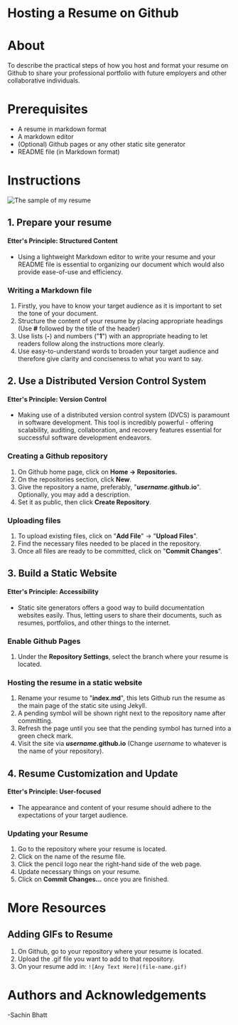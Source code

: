 # Hosting a Resume on Github
# About
To describe the practical steps of how you host and format your resume on Github to share your professional portfolio with future employers and other collaborative individuals.

# Prerequisites
- A resume in markdown format
- A markdown editor
- (Optional) Github pages or any other static site generator
- README file (in Markdown format)

# Instructions
![The sample of my resume](resume-sample.gif)

## 1. Prepare your resume
#### Etter's Principle: Structured Content
- Using a lightweight Markdown editor to write your resume and your README file is essential to organizing our document which would also provide ease-of-use and efficiency.

### Writing a Markdown file
1. Firstly, you have to know your target audience as it is important to set the tone of your document.
2. Structure the content of your resume by placing appropriate headings (Use **#** followed by the title of the header)
3.  Use lists (**-**) and numbers ("**1**") with an appropriate heading to let readers follow along the instructions more clearly.
4. Use easy-to-understand words to broaden your target audience and therefore give clarity and conciseness to what you want to say.
## 2. Use a Distributed Version Control System
#### Etter's Principle: Version Control
-   Making use of a distributed version control system (DVCS) is paramount in software development. This tool is incredibly powerful - offering scalability, auditing, collaboration, and recovery features essential for successful software development endeavors.
### Creating a Github repository
1. On Github home page, click on **Home -> Repositories.**
2. On the repositories section, click **New**.
3. Give the repository a name, preferably, "***username*.github.io**". Optionally, you may add a description.
4. Set it as public, then click **Create Repository**.
### Uploading files
1. To upload existing files, click on "**Add File**" -> "**Upload Files**".
2. Find the necessary files needed to be placed in the repository.
3. Once all files are ready to be committed, click on "**Commit Changes**".

## 3. Build a Static Website
#### Etter's Principle: Accessibility
- Static site generators offers a good way to build documentation websites easily. Thus, letting users to share their documents, such as resumes, portfolios, and other things to the internet.

### Enable Github Pages
1. Under the **Repository Settings**, select the branch where your resume is located.
 
### Hosting the resume in a static website
1. Rename your resume to "**index.md**", this lets Github run the resume as the main page of the static site using Jekyll.
2.  A pending symbol will be shown right next to the repository name after committing.
3. Refresh the page until you see that the pending symbol has turned into a green check mark.
4. Visit the site via ***username*.github.io** (Change *username* to whatever is the name of your repository).

## 4. Resume Customization and Update
#### Etter's Principle: User-focused
- The appearance and content of your resume should adhere to the expectations of your target audience.

### Updating your Resume
1. Go to the repository where your resume is located.
2. Click on the name of the resume file.
3. Click the pencil logo near the right-hand side of the web page.
4. Update necessary things on your resume.
5. Click on **Commit Changes...** once you are finished.


# More Resources
## Adding GIFs to Resume
1. On Github, go to your repository where your resume is located.
2. Upload the .gif file you want to add to that repository.
3. On your resume add in:
`![Any Text Here](file-name.gif)`

# Authors and Acknowledgements
-Sachin Bhatt


 

<!--stackedit_data:
eyJoaXN0b3J5IjpbLTY1NDM1ODc3NywxMzgxMDgzNzk4LDIwNz
I5Nzc3MjMsMTAwNjQzMTgyMywyMTM4OTQ2Mjc1LC00MTM3MzA4
MzcsMTY3NzE5MTgyNCwyMDY0OTM2NjUzLDk2MjQyNzUwNCwzNT
EzMjQxODEsMTIxNzUyODYwOSwxMDc5MjIzMDksLTY0MjQyMDA5
NywxNjYyMzIxOTQ0LC0zMjkzNDU1NjksLTExNjkwMjM4MDEsMT
UzNzczMTkzOSwxODIwNjYzNjI2LC0yMDg4NzQ2NjEyXX0=
-->